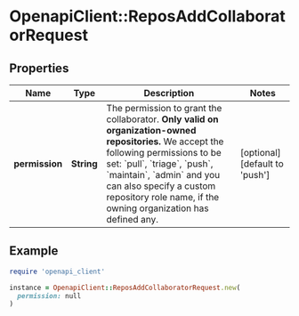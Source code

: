 # OpenapiClient::ReposAddCollaboratorRequest

## Properties

| Name | Type | Description | Notes |
| ---- | ---- | ----------- | ----- |
| **permission** | **String** | The permission to grant the collaborator. **Only valid on organization-owned repositories.** We accept the following permissions to be set: &#x60;pull&#x60;, &#x60;triage&#x60;, &#x60;push&#x60;, &#x60;maintain&#x60;, &#x60;admin&#x60; and you can also specify a custom repository role name, if the owning organization has defined any. | [optional][default to &#39;push&#39;] |

## Example

```ruby
require 'openapi_client'

instance = OpenapiClient::ReposAddCollaboratorRequest.new(
  permission: null
)
```

